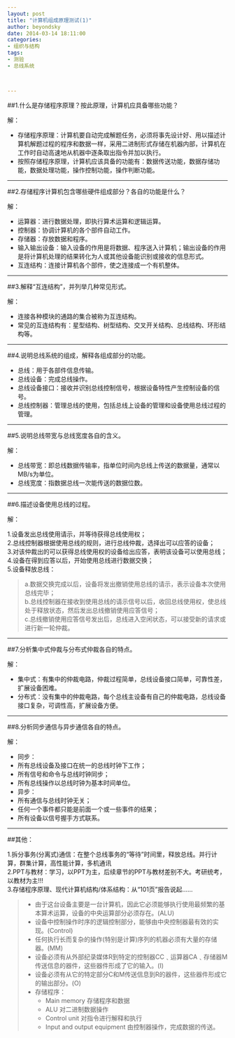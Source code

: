 ```yaml
---
layout: post
title: "计算机组成原理测试(1)"
author: beyondsky
date: 2014-03-14 18:11:00
categories: 
- 组织与结构
tags: 
- 测验
- 总线系统



---
```


##1.什么是存储程序原理？按此原理，计算机应具备哪些功能？  

解：  

- 存储程序原理：计算机要自动完成解题任务，必须将事先设计好、用以描述计算机解题过程的程序和数据一样，采用二进制形式存储在机器内部，计算机在工作时自动高速地从机器中逐条取出指令并加以执行。  
- 按照存储程序原理，计算机应该具备的功能有：数据传送功能，数据存储功能，数据处理功能，操作控制功能，操作判断功能。  

---

##2.存储程序计算机包含哪些硬件组成部分？各自的功能是什么？  

解：  

- 运算器：进行数据处理，即执行算术运算和逻辑运算。  
- 控制器：协调计算机的各个部件自动工作。  
- 存储器：存放数据和程序。  
- 输入输出设备：输入设备的作用是将数据、程序送入计算机；输出设备的作用是将计算机处理的结果转化为人或其他设备能识别或接收的信息形式。  
- 互连结构：连接计算机各个部件，使之连接成一个有机整体。  

---

##3.解释“互连结构”，并列举几种常见形式。  

解：  

- 连接各种模块的通路的集合被称为互连结构。  
- 常见的互连结构有：星型结构、树型结构、交叉开关结构、总线结构、环形结构等。  

---

##4.说明总线系统的组成，解释各组成部分的功能。  

- 总线：用于各部件信息传输。  
- 总线设备：完成总线操作。  
- 总线设备接口：接收并识别总线控制信号，根据设备特性产生控制设备的信号。  
- 总线控制器：管理总线的使用，包括总线上设备的管理和设备使用总线过程的管理。  

---

##5.说明总线带宽与总线宽度各自的含义。  

解：  

- 总线带宽：即总线数据传输率，指单位时间内总线上传送的数据量，通常以MB/s为单位。  
- 总线宽度：指数据总线一次能传送的数据位数。  

---

##6.描述设备使用总线的过程。  

解：  

1.设备发出总线使用请示，并等待获得总线使用权；  
2.总线控制器根据使用总线的规则，进行总线仲裁，选择出可以应答的设备；  
3.对该仲裁出的可以获得总线使用权的设备给出应答，表明该设备可以使用总线；  
4.设备在得到应答以后，开始使用总线进行数据交换；  
5.设备释放总线：  
> a.数据交换完成以后，设备将发出撤销使用总线的请示，表示设备本次使用总线完毕；  
> b.总线控制器在接收到使用总线的请示信号以后，收回总线使用权，使总线处于释放状态，然后发出总线撤销使用应答信号；  
> c.总线撤销使用应答信号发出后，总线进入空闲状态，可以接受新的请求或进行新一轮仲裁。  

---

##7.分析集中式仲裁与分布式仲裁各自的特点。  

解：  

- 集中式：有集中的仲裁电路，仲裁过程简单，总线设备接口简单，可靠性差，扩展设备困难。  
- 分布式：没有集中的仲裁电路，每个总线主设备有自己的仲裁电路，总线设备接口复杂，可调性高，扩展设备方便。  

---

##8.分析同步通信与异步通信各自的特点。  

解：  

- 同步：  
 - 所有总线设备及接口在统一的总线时钟下工作；  
 - 所有信号和命令与总线时钟同步；  
 - 所有总线操作以总线时钟为基本时间单位。  
- 异步：  
 - 所有通信与总线时钟无关；  
 - 任何一个事件都只能是前面一个或一些事件的结果；  
 - 所有设备以信号握手方式联系。  

---

##其他：  

1.拆分事务(分离式)通信：在整个总线事务的“等待”时间里，释放总线。并行计算，群集计算，高性能计算，多机通讯  
2.PPT与教材：学习，以PPT为主，后续章节的PPT与教材差别不大。考研统考，以教材为主!!!  
3.存储程序原理、现代计算机结构/体系结构：从“101页”报告说起……  

> - 由于这台设备主要是一台计算机，因此它必须能够执行使用最频繁的基本算术运算，设备的中央运算部分必须存在。(ALU)  
> - 设备中控制操作时序的逻辑控制部分，能够由中央控制器最有效的实现。(Control)  
> - 任何执行长而复杂的操作(特别是计算)序列的机器必须有大量的存储器。(MM)  
> - 设备必须有从外部纪录媒体R到特定的控制器CC﹑运算器CA﹑存储器M传送信息的器件，这些器件形成了它的输入。(I)  
> - 设备必须有从它的特定部分C和M传送信息到R的器件，这些器件形成它的输出部分。(O)  
> - 存储程序：  
>   - Main memory 存储程序和数据  
>   - ALU 对二进制数据操作  
>   - Control unit 对指令进行解释和执行  
>   - Input and output equipment 由控制器操作，完成数据的传送。  
